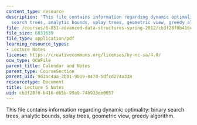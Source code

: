 ```yaml
---
content_type: resource
description: 'This file contains information regarding dynamic optimality: binary
  search trees, analytic bounds, splay trees, geometric view, greedy algorithm.'
file: /courses/6-851-advanced-data-structures-spring-2012/cb3f28f0b416d65b99a974b933ee0657_MIT6_851S12_Lec5.pdf
file_size: 6831639
file_type: application/pdf
learning_resource_types:
- Lecture Notes
license: https://creativecommons.org/licenses/by-nc-sa/4.0/
ocw_type: OCWFile
parent_title: Calendar and Notes
parent_type: CourseSection
parent_uid: 9d1ac4aa-2b01-9b19-847d-5dfcd274a338
resourcetype: Document
title: Lecture 5 Notes
uid: cb3f28f0-b416-d65b-99a9-74b933ee0657
---
```

This file contains information regarding dynamic optimality: binary search trees, analytic bounds, splay trees, geometric view, greedy algorithm.
